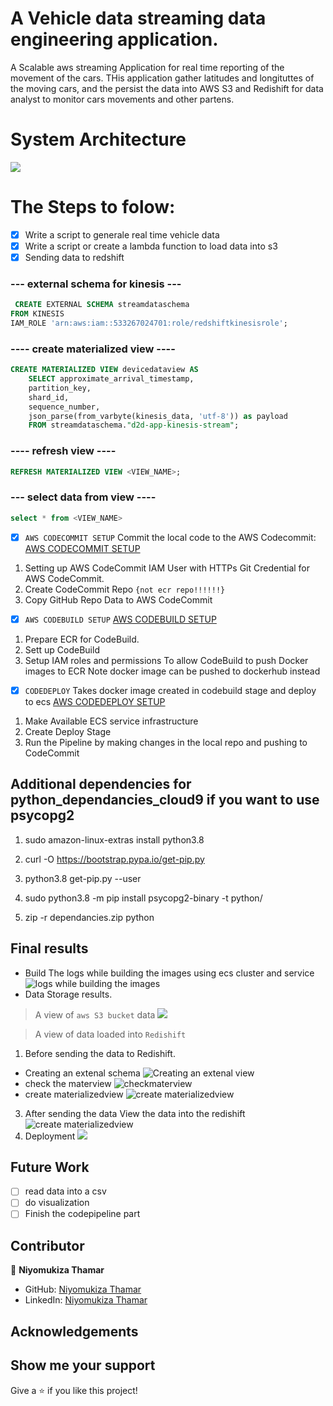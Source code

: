 # A Vehicle data streaming data engineering application.
A Scalable aws streaming Application for real time reporting of the movement of the cars.
THis application gather latitudes and longituttes of the moving cars, and the persist the data into AWS S3 and Redishift for data analyst to monitor cars movements and other partens.

# System Architecture

![](https://github.com/niyotham/vehicle_data_streaming_pipelie/blob/master/docs/CapstoneProject_Diagram%20(1).jpg)
# The Steps to folow:
- [x] Write a script to generale real time vehicle data
- [x]  Write a script or create a lambda function to load data into s3 
- [x] Sending data to redshift
 ### --- external schema for kinesis ---
```sql
 CREATE EXTERNAL SCHEMA streamdataschema
FROM KINESIS
IAM_ROLE 'arn:aws:iam::533267024701:role/redshiftkinesisrole';
```
### ---- create materialized view ----
``` sql
CREATE MATERIALIZED VIEW devicedataview AS
    SELECT approximate_arrival_timestamp,
    partition_key,
    shard_id,
    sequence_number,
    json_parse(from_varbyte(kinesis_data, 'utf-8')) as payload    
    FROM streamdataschema."d2d-app-kinesis-stream";
```
	
### ---- refresh view ----
```sql
REFRESH MATERIALIZED VIEW <VIEW_NAME>;
```
### --- select data from view ----
``` sql
select * from <VIEW_NAME>
```
- [x] `AWS CODECOMMIT SETUP`  Commit the local code to the AWS Codecommit: [AWS CODECOMMIT SETUP](https://github.com/niyotham/vehicle_data_streaming_pipelie/blob/master/docs/AWS%20SERVICES%20COVERED%20BY%20THIS%20PROJECT.docx)
1.  Setting up AWS CodeCommit IAM User with HTTPs Git Credential for AWS CodeCommit.
2.  Create CodeCommit Repo `{not ecr repo!!!!!!}`
3.  Copy GitHub Repo Data to AWS CodeCommit
- [x] `AWS CODEBUILD SETUP` [AWS CODEBUILD SETUP](https://github.com/niyotham/vehicle_data_streaming_pipelie/blob/master/docs/AWS%20SERVICES%20COVERED%20BY%20THIS%20PROJECT.docx)
1. Prepare ECR for CodeBuild.
2. Sett up CodeBuild
3.  Setup IAM roles and permissions To allow CodeBuild to push Docker images to ECR Note docker image can be pushed to dockerhub instead
- [x] `CODEDEPLOY` Takes docker image created in codebuild stage and deploy to ecs  [AWS CODEDEPLOY SETUP](https://github.com/niyotham/vehicle_data_streaming_pipelie/blob/master/docs/AWS%20SERVICES%20COVERED%20BY%20THIS%20PROJECT.docx)
1. Make Available ECS service infrastructure
2. Create Deploy Stage
3.  Run the Pipeline by making changes in the local repo and pushing to  CodeCommit

## Additional dependencies for python_dependancies_cloud9 if you want to use psycopg2

1. sudo amazon-linux-extras install python3.8

2. curl -O https://bootstrap.pypa.io/get-pip.py

3. python3.8 get-pip.py --user

4. sudo python3.8 -m pip install psycopg2-binary -t python/

5. zip -r dependancies.zip python

## Final results

- Build
  The  logs while building the images using ecs cluster and service
  ![logs while building the images](https://github.com/niyotham/vehicle_data_streaming_pipelie/blob/master/docs/logs.png)
- Data Storage results.
 > A view of `aws S3 bucket` data
  ![](https://github.com/niyotham/vehicle_data_streaming_pipelie/blob/master/docs/s3%20datapng.png)

> A view of  data loaded into `Redishift`
1. Before sending the data to Redishift.
 - Creating an extenal schema  ![Creating an extenal view](https://github.com/niyotham/vehicle_data_streaming_pipelie/blob/master/docs/Untitled.png)
-  check the materview
 ![checkmaterview](https://github.com/niyotham/vehicle_data_streaming_pipelie/blob/master/docs/checkmaterview.png)
- create materializedview ![create materializedview](https://github.com/niyotham/vehicle_data_streaming_pipelie/blob/master/docs/create%20materializedview.png)
3. After sending the data 
 View the data into the redishift ![create materializedview](https://github.com/niyotham/vehicle_data_streaming_pipelie/blob/master/docs/resultin%20redshift.png)
4. Deployment 
  ![](https://github.com/niyotham/vehicle_data_streaming_pipelie/blob/master/docs/deployment.png)
## Future Work
- [ ]    read data into a csv
- [ ]    do visualization
- [ ]    Finish the codepipeline part
<!-- CONTACT -->
## Contributor

👤 **Niyomukiza Thamar**

- GitHub: [Niyomukiza Thamar](https://github.com/)
- LinkedIn: [Niyomukiza Thamar](https://www.linkedin.com/in/)



<!-- ACKNOWLEDGEMENTS -->
## Acknowledgements
 

## Show me your support

Give  a ⭐ if you like this project! 

